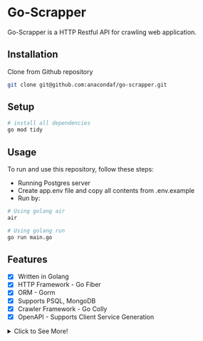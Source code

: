# Go-Scrapper

Go-Scrapper is a HTTP Restful API for crawling web application.

## Installation

Clone from Github repository

```bash
git clone git@github.com:anacondaf/go-scrapper.git
```

## Setup

```bash
# install all dependencies
go mod tidy
```

## Usage
To run and use this repository, follow these steps:

* Running Postgres server
* Create app.env file and copy all contents from .env.example
* Run by:

```bash
# Using golang air
air

# Using golang run
go run main.go

```

## Features
- [x] Written in Golang
- [x] HTTP Framework - Go Fiber
- [x] ORM - Gorm
- [x] Supports PSQL, MongoDB
- [x] Crawler Framework - Go Colly
- [x] OpenAPI - Supports Client Service Generation

<details>
    <summary>Click to See More!</summary>

- [x] Response Caching - Go Redis
- [x] Scheduler Library - Cdule
- [x] Cloud storage - AWS S3
- [x] API Versioning
</details>
